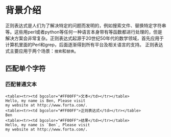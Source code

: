 # 背景介绍
正则表达式是人们为了解决特定的问题而发明的，例如搜索文件、替换特定字符串等。这些用perl或者python等任何一种语言本身带有等函数都进行处理的，但是解决方案会非常复杂。正则表达式起源于20世纪50年代的数学领域，首先应用于计算机里面的Perl和grep，后面逐渐得到所有平台及相关语言的支持。
正则表达式主要应用于两个场景：`搜索`和`替换`。

## 匹配单个字符

### 匹配普通文本
```
<table><tr><td bgcolor="#FF00FF">文本</td></tr></table>
Hello, my name is Ben, Please visit
my website at http://www.forta.com/.
<table><tr><td bgcolor="#FF00FF">正则表达式</td></tr></table>
Ben
<table><tr><td bgcolor="#FF00FF">结果</td></tr></table>
Hello, my name is `Ben`, Please visit
my website at http://www.forta.com/.
```
